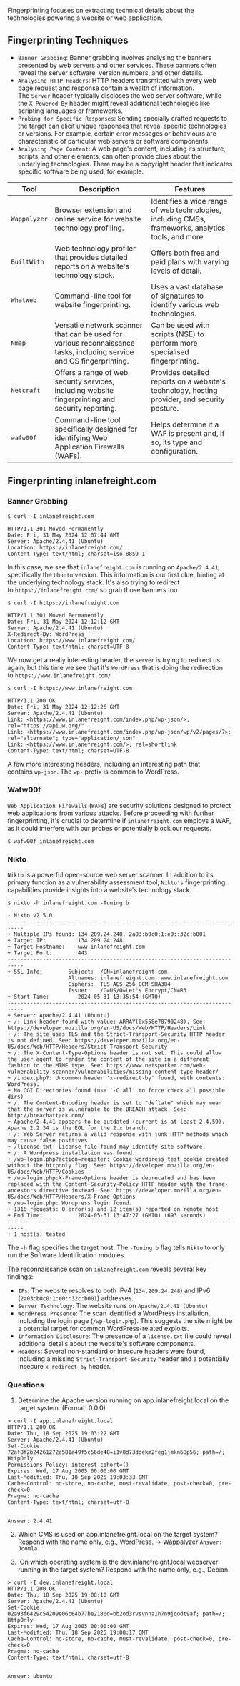 
Fingerprinting focuses on extracting technical details about the technologies powering a website or web application.

## Fingerprinting Techniques

- `Banner Grabbing`: Banner grabbing involves analysing the banners presented by web servers and other services. These banners often reveal the server software, version numbers, and other details.
- `Analysing HTTP Headers`: HTTP headers transmitted with every web page request and response contain a wealth of information. The `Server` header typically discloses the web server software, while the `X-Powered-By` header might reveal additional technologies like scripting languages or frameworks.
- `Probing for Specific Responses`: Sending specially crafted requests to the target can elicit unique responses that reveal specific technologies or versions. For example, certain error messages or behaviours are characteristic of particular web servers or software components.
- `Analysing Page Content`: A web page's content, including its structure, scripts, and other elements, can often provide clues about the underlying technologies. There may be a copyright header that indicates specific software being used, for example.

| Tool         | Description                                                                                                           | Features                                                                                            |
| ------------ | --------------------------------------------------------------------------------------------------------------------- | --------------------------------------------------------------------------------------------------- |
| `Wappalyzer` | Browser extension and online service for website technology profiling.                                                | Identifies a wide range of web technologies, including CMSs, frameworks, analytics tools, and more. |
| `BuiltWith`  | Web technology profiler that provides detailed reports on a website's technology stack.                               | Offers both free and paid plans with varying levels of detail.                                      |
| `WhatWeb`    | Command-line tool for website fingerprinting.                                                                         | Uses a vast database of signatures to identify various web technologies.                            |
| `Nmap`       | Versatile network scanner that can be used for various reconnaissance tasks, including service and OS fingerprinting. | Can be used with scripts (NSE) to perform more specialised fingerprinting.                          |
| `Netcraft`   | Offers a range of web security services, including website fingerprinting and security reporting.                     | Provides detailed reports on a website's technology, hosting provider, and security posture.        |
| `wafw00f`    | Command-line tool specifically designed for identifying Web Application Firewalls (WAFs).                             | Helps determine if a WAF is present and, if so, its type and configuration.                         |

## Fingerprinting inlanefreight.com

### Banner Grabbing

```shell
$ curl -I inlanefreight.com

HTTP/1.1 301 Moved Permanently
Date: Fri, 31 May 2024 12:07:44 GMT
Server: Apache/2.4.41 (Ubuntu)
Location: https://inlanefreight.com/
Content-Type: text/html; charset=iso-8859-1
```

In this case, we see that `inlanefreight.com` is running on `Apache/2.4.41`, specifically the `Ubuntu` version. This information is our first clue, hinting at the underlying technology stack. It's also trying to redirect to `https://inlanefreight.com/` so grab those banners too

```shell
$ curl -I https://inlanefreight.com

HTTP/1.1 301 Moved Permanently
Date: Fri, 31 May 2024 12:12:12 GMT
Server: Apache/2.4.41 (Ubuntu)
X-Redirect-By: WordPress
Location: https://www.inlanefreight.com/
Content-Type: text/html; charset=UTF-8
```

We now get a really interesting header, the server is trying to redirect us again, but this time we see that it's `WordPress` that is doing the redirection to `https://www.inlanefreight.com/`

```shell
$ curl -I https://www.inlanefreight.com

HTTP/1.1 200 OK
Date: Fri, 31 May 2024 12:12:26 GMT
Server: Apache/2.4.41 (Ubuntu)
Link: <https://www.inlanefreight.com/index.php/wp-json/>; rel="https://api.w.org/"
Link: <https://www.inlanefreight.com/index.php/wp-json/wp/v2/pages/7>; rel="alternate"; type="application/json"
Link: <https://www.inlanefreight.com/>; rel=shortlink
Content-Type: text/html; charset=UTF-8
```

A few more interesting headers, including an interesting path that contains `wp-json`. The `wp-` prefix is common to WordPress.

### Wafw00f
`Web Application Firewalls` (`WAFs`) are security solutions designed to protect web applications from various attacks. Before proceeding with further fingerprinting, it's crucial to determine if `inlanefreight.com` employs a WAF, as it could interfere with our probes or potentially block our requests.

```shell-session
$ wafw00f inlanefreight.com
```


### Nikto
`Nikto` is a powerful open-source web server scanner. In addition to its primary function as a vulnerability assessment tool, `Nikto's` fingerprinting capabilities provide insights into a website's technology stack.

```shell
$ nikto -h inlanefreight.com -Tuning b

- Nikto v2.5.0
---------------------------------------------------------------------------
+ Multiple IPs found: 134.209.24.248, 2a03:b0c0:1:e0::32c:b001
+ Target IP:          134.209.24.248
+ Target Hostname:    www.inlanefreight.com
+ Target Port:        443
---------------------------------------------------------------------------
+ SSL Info:        Subject:  /CN=inlanefreight.com
                   Altnames: inlanefreight.com, www.inlanefreight.com
                   Ciphers:  TLS_AES_256_GCM_SHA384
                   Issuer:   /C=US/O=Let's Encrypt/CN=R3
+ Start Time:         2024-05-31 13:35:54 (GMT0)
---------------------------------------------------------------------------
+ Server: Apache/2.4.41 (Ubuntu)
+ /: Link header found with value: ARRAY(0x558e78790248). See: https://developer.mozilla.org/en-US/docs/Web/HTTP/Headers/Link
+ /: The site uses TLS and the Strict-Transport-Security HTTP header is not defined. See: https://developer.mozilla.org/en-US/docs/Web/HTTP/Headers/Strict-Transport-Security
+ /: The X-Content-Type-Options header is not set. This could allow the user agent to render the content of the site in a different fashion to the MIME type. See: https://www.netsparker.com/web-vulnerability-scanner/vulnerabilities/missing-content-type-header/
+ /index.php?: Uncommon header 'x-redirect-by' found, with contents: WordPress.
+ No CGI Directories found (use '-C all' to force check all possible dirs)
+ /: The Content-Encoding header is set to "deflate" which may mean that the server is vulnerable to the BREACH attack. See: http://breachattack.com/
+ Apache/2.4.41 appears to be outdated (current is at least 2.4.59). Apache 2.2.34 is the EOL for the 2.x branch.
+ /: Web Server returns a valid response with junk HTTP methods which may cause false positives.
+ /license.txt: License file found may identify site software.
+ /: A Wordpress installation was found.
+ /wp-login.php?action=register: Cookie wordpress_test_cookie created without the httponly flag. See: https://developer.mozilla.org/en-US/docs/Web/HTTP/Cookies
+ /wp-login.php:X-Frame-Options header is deprecated and has been replaced with the Content-Security-Policy HTTP header with the frame-ancestors directive instead. See: https://developer.mozilla.org/en-US/docs/Web/HTTP/Headers/X-Frame-Options
+ /wp-login.php: Wordpress login found.
+ 1316 requests: 0 error(s) and 12 item(s) reported on remote host
+ End Time:           2024-05-31 13:47:27 (GMT0) (693 seconds)
---------------------------------------------------------------------------
+ 1 host(s) tested
```

The `-h` flag specifies the target host. The `-Tuning b` flag tells `Nikto` to only run the Software Identification modules.


The reconnaissance scan on `inlanefreight.com` reveals several key findings:

- `IPs`: The website resolves to both IPv4 (`134.209.24.248`) and IPv6 (`2a03:b0c0:1:e0::32c:b001`) addresses.
- `Server Technology`: The website runs on `Apache/2.4.41 (Ubuntu)`
- `WordPress Presence`: The scan identified a WordPress installation, including the login page (`/wp-login.php`). This suggests the site might be a potential target for common WordPress-related exploits.
- `Information Disclosure`: The presence of a `license.txt` file could reveal additional details about the website's software components.
- `Headers`: Several non-standard or insecure headers were found, including a missing `Strict-Transport-Security` header and a potentially insecure `x-redirect-by` header.


### Questions

1. Determine the Apache version running on app.inlanefreight.local on the target system. (Format: 0.0.0)
```shell
> curl -I app.inlanefreight.local
HTTP/1.1 200 OK
Date: Thu, 18 Sep 2025 19:03:22 GMT
Server: Apache/2.4.41 (Ubuntu)
Set-Cookie: 72af8f2b24261272e581a49f5c56de40=i1v8d73ddekm2feg1jmkn68p56; path=/; HttpOnly
Permissions-Policy: interest-cohort=()
Expires: Wed, 17 Aug 2005 00:00:00 GMT
Last-Modified: Thu, 18 Sep 2025 19:03:33 GMT
Cache-Control: no-store, no-cache, must-revalidate, post-check=0, pre-check=0
Pragma: no-cache
Content-Type: text/html; charset=utf-8


Answer: 2.4.41
```

2. Which CMS is used on app.inlanefreight.local on the target system? Respond with the name only, e.g., WordPress.
	-> Wappalyzer
	`Answer: Joomla`

3.  On which operating system is the dev.inlanefreight.local webserver running in the target system? Respond with the name only, e.g., Debian.
```shell
> curl -I dev.inlanefreight.local
HTTP/1.1 200 OK
Date: Thu, 18 Sep 2025 19:08:10 GMT
Server: Apache/2.4.41 (Ubuntu)
Set-Cookie: 02a93f6429c54209e06c64b77be2180d=bb2od3rvsvnna1h7n9jqodt9af; path=/; HttpOnly
Expires: Wed, 17 Aug 2005 00:00:00 GMT
Last-Modified: Thu, 18 Sep 2025 19:08:17 GMT
Cache-Control: no-store, no-cache, must-revalidate, post-check=0, pre-check=0
Pragma: no-cache
Content-Type: text/html; charset=utf-8


Answer: ubuntu
```